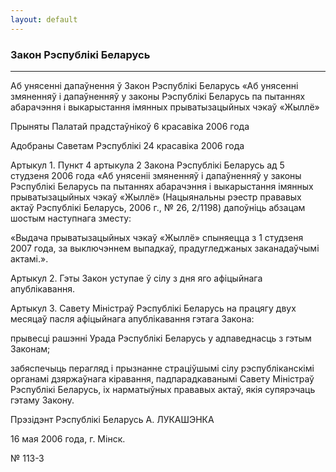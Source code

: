 ```yaml
---
layout: default
---
```


### Закон Рэспублікі Беларусь

****

<span class="underline"></span>

Аб унясенні дапаўнення ў Закон Рэспублікі Беларусь «Аб унясенні
змяненняў і дапаўненняў у законы Рэспублікі Беларусь па
пытаннях абарачэння і выкарыстання імянных прыватызацыйных чэкаў
«Жыллё»

Прыняты Палатай прадстаўнікоў 6 красавіка 2006 года

Адобраны Саветам Рэспублікі 24 красавіка 2006 года

Артыкул 1. Пункт 4 артыкула 2 Закона Рэспублікі Беларусь ад 5 студзеня
2006 года «Аб унясеніі змяненняў і дапаўненняў у законы Рэспублікі
Беларусь па пытаннях абарачэння і выкарыстання імянных
прыватызацыйных чэкаў «Жыллё» (Нацыянальны рэестр прававых
актаў Рэспублікі Беларусь, 2006 г., № 26, 2/1198) дапоўніць абзацам
шостым наступнага зместу:

«Выдача прыватызацыйных чэкаў «Жыллё» спыняецца з 1 студзеня 2007 года,
за выключэннем выпадкаў, прадугледжаных заканадаўчымі актамі.».

Артыкул 2. Гэты Закон уступае ў сілу з дня яго афіцыйнага апублікавання.

Артыкул 3. Савету Міністраў Рэспублікі Беларусь на працягу двух месяцаў
пасля афіцыйнага апублікавання гэтага Закона:

прывесці рашэнні Урада Рэспублікі Беларусь у адпаведнасць з гэтым
Законам;

забяспечыць перагляд і прызнанне страціўшымі сілу рэспубліканскімі
органамі дзяржаўнага кіравання, падпарадкаванымі Савету Міністраў
Рэспублікі Беларусь, іх нарматыўных прававых актаў, якія супярэчаць
гэтаму Закону.

Прэзідэнт Рэспублікі Беларусь А. ЛУКАШЭНКА

16 мая 2006 года, г. Мінск.

№ 113-З
